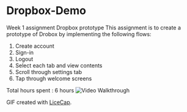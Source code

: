 # Dropbox-Demo
Week 1 assignment Dropbox prototype
This assignment is to create a prototype of Drobox by implementing the following flows:
1. Create account
2. Sign-in
4. Logout
5. Select each tab and view contents
6. Scroll through settings tab
7. Tap through welcome screens

Total hours spent : 6 hours
![Video Walkthrough](anim_rotten_tomatoes.gif)

GIF created with [LiceCap](http://www.cockos.com/licecap/).
